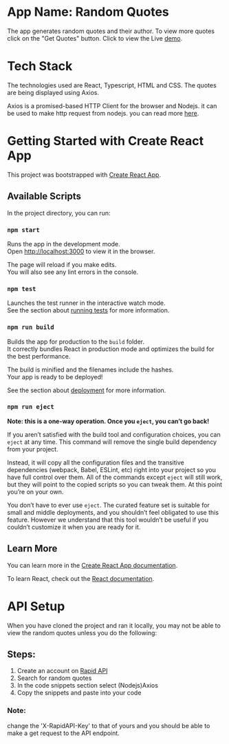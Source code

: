 # App Name: Random Quotes

The app generates random quotes and their author. To view more quotes click on the "Get Quotes" button.
Click to view the Live [demo](https://getdailyquote.netlify.app/).


# Tech Stack 

The technologies used are React, Typescript, HTML and CSS. The quotes are being displayed using Axios. 

Axios is a promised-based HTTP Client for the browser and Nodejs. it can be used to make http request from 
nodejs. you can read more [here](https://axios-http.com/docs/intro).

# Getting Started with Create React App

This project was bootstrapped with [Create React App](https://github.com/facebook/create-react-app).

## Available Scripts

In the project directory, you can run:

### `npm start`

Runs the app in the development mode.\
Open [http://localhost:3000](http://localhost:3000) to view it in the browser.

The page will reload if you make edits.\
You will also see any lint errors in the console.

### `npm test`

Launches the test runner in the interactive watch mode.\
See the section about [running tests](https://facebook.github.io/create-react-app/docs/running-tests) for more information.

### `npm run build`

Builds the app for production to the `build` folder.\
It correctly bundles React in production mode and optimizes the build for the best performance.

The build is minified and the filenames include the hashes.\
Your app is ready to be deployed!

See the section about [deployment](https://facebook.github.io/create-react-app/docs/deployment) for more information.

### `npm run eject`

**Note: this is a one-way operation. Once you `eject`, you can’t go back!**

If you aren’t satisfied with the build tool and configuration choices, you can `eject` at any time. This command will remove the single build dependency from your project.

Instead, it will copy all the configuration files and the transitive dependencies (webpack, Babel, ESLint, etc) right into your project so you have full control over them. All of the commands except `eject` will still work, but they will point to the copied scripts so you can tweak them. At this point you’re on your own.

You don’t have to ever use `eject`. The curated feature set is suitable for small and middle deployments, and you shouldn’t feel obligated to use this feature. However we understand that this tool wouldn’t be useful if you couldn’t customize it when you are ready for it.

## Learn More

You can learn more in the [Create React App documentation](https://facebook.github.io/create-react-app/docs/getting-started).

To learn React, check out the [React documentation](https://reactjs.org/).

# API Setup

When you have cloned the project and ran it locally, you may not be able to view the random quotes unless you do the following:

## Steps:
1. Create an account on [Rapid API](https://rapidapi.com)
2. Search for random quotes
3. In the code snippets section select (Nodejs)Axios
4. Copy the snippets and paste into your code 

### Note:

change the 'X-RapidAPI-Key' to that of yours and you should be able to make a get request to the API endpoint. 

